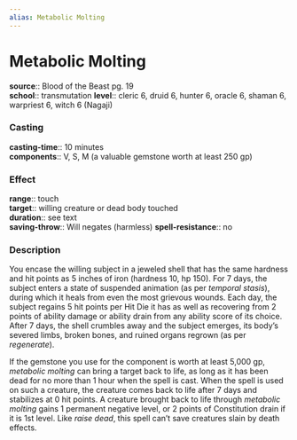 ```yaml
---
alias: Metabolic Molting
---
```


# Metabolic Molting 

**source**:: Blood of the Beast pg. 19  
**school**:: transmutation
**level**:: cleric 6, druid 6, hunter 6, oracle 6, shaman 6, warpriest 6, witch 6 (Nagaji)

### Casting 

**casting-time**:: 10 minutes  
**components**:: V, S, M (a valuable gemstone worth at least 250 gp)

### Effect 

**range**:: touch  
**target**:: willing creature or dead body touched  
**duration**:: see text  
**saving-throw**:: Will negates (harmless)
**spell-resistance**:: no

### Description 

You encase the willing subject in a jeweled shell that has the same hardness and hit points as 5 inches of iron (hardness 10, hp 150). For 7 days, the subject enters a state of suspended animation (as per *temporal stasis*), during which it heals from even the most grievous wounds. Each day, the subject regains 5 hit points per Hit Die it has as well as recovering from 2 points of ability damage or ability drain from any ability score of its choice. After 7 days, the shell crumbles away and the subject emerges, its body’s severed limbs, broken bones, and ruined organs regrown (as per *regenerate*).  
  
If the gemstone you use for the component is worth at least 5,000 gp, *metabolic molting* can bring a target back to life, as long as it has been dead for no more than 1 hour when the spell is cast. When the spell is used on such a creature, the creature comes back to life after 7 days and stabilizes at 0 hit points. A creature brought back to life through *metabolic molting* gains 1 permanent negative level, or 2 points of Constitution drain if it is 1st level. Like *raise dead*, this spell can’t save creatures slain by death effects.

